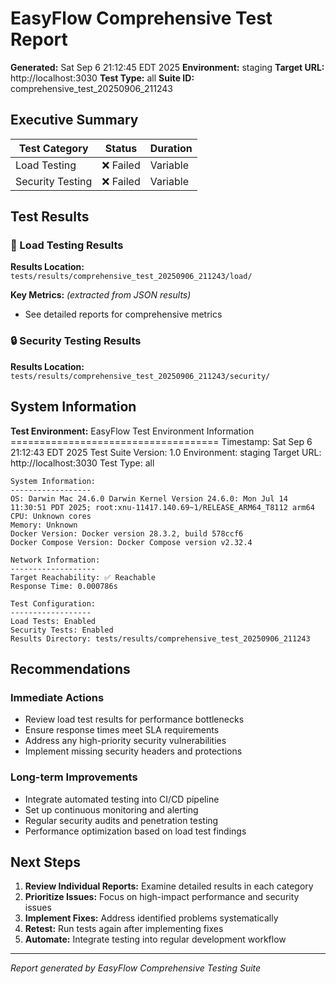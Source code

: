 # EasyFlow Comprehensive Test Report

**Generated:** Sat Sep  6 21:12:45 EDT 2025
**Environment:** staging
**Target URL:** http://localhost:3030
**Test Type:** all
**Suite ID:** comprehensive_test_20250906_211243

## Executive Summary

| Test Category | Status | Duration |
|---------------|--------|----------|
| Load Testing | ❌ Failed | Variable |
| Security Testing | ❌ Failed | Variable |

## Test Results

### 🚀 Load Testing Results

**Results Location:** `tests/results/comprehensive_test_20250906_211243/load/`


**Key Metrics:** *(extracted from JSON results)*
- See detailed reports for comprehensive metrics

### 🔒 Security Testing Results

**Results Location:** `tests/results/comprehensive_test_20250906_211243/security/`


## System Information

**Test Environment:**
    EasyFlow Test Environment Information
    ====================================
    Timestamp: Sat Sep  6 21:12:43 EDT 2025
    Test Suite Version: 1.0
    Environment: staging
    Target URL: http://localhost:3030
    Test Type: all
    
    System Information:
    ------------------
    OS: Darwin Mac 24.6.0 Darwin Kernel Version 24.6.0: Mon Jul 14 11:30:51 PDT 2025; root:xnu-11417.140.69~1/RELEASE_ARM64_T8112 arm64
    CPU: Unknown cores
    Memory: Unknown
    Docker Version: Docker version 28.3.2, build 578ccf6
    Docker Compose Version: Docker Compose version v2.32.4
    
    Network Information:
    -------------------
    Target Reachability: ✅ Reachable
    Response Time: 0.000786s
    
    Test Configuration:
    ------------------
    Load Tests: Enabled
    Security Tests: Enabled
    Results Directory: tests/results/comprehensive_test_20250906_211243

## Recommendations

### Immediate Actions
- Review load test results for performance bottlenecks
- Ensure response times meet SLA requirements
- Address any high-priority security vulnerabilities
- Implement missing security headers and protections

### Long-term Improvements
- Integrate automated testing into CI/CD pipeline
- Set up continuous monitoring and alerting
- Regular security audits and penetration testing
- Performance optimization based on load test findings

## Next Steps

1. **Review Individual Reports:** Examine detailed results in each category
2. **Prioritize Issues:** Focus on high-impact performance and security issues
3. **Implement Fixes:** Address identified problems systematically
4. **Retest:** Run tests again after implementing fixes
5. **Automate:** Integrate testing into regular development workflow

---
*Report generated by EasyFlow Comprehensive Testing Suite*
